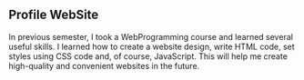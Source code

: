 ## Profile WebSite
In previous semester, I took a WebProgramming course and learned several useful skills. I learned how to create a website design, write HTML code, set styles using CSS code and, of course, JavaScript. This will help me create high-quality and convenient websites in the future.